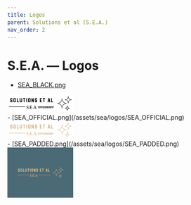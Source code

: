 ```yaml
---
title: Logos
parent: Solutions et al (S.E.A.)
nav_order: 2
---
```


# S.E.A. — Logos

- [SEA_BLACK.png](/assets/sea/logos/SEA_BLACK.png)
<img style="height: auto; width:150px;" src="/assets/sea/logos/SEA-BLACK.png" />
<br />
- [SEA_OFFICIAL.png](/assets/sea/logos/SEA_OFFICIAL.png)
<img style="height: auto; width:150px;" src="/assets/sea/logos/SEA-OFFICIAL.png" />
<br />
- [SEA_PADDED.png](/assets/sea/logos/SEA_PADDED.png)
<img style="height: auto; width:150px;" src="/assets/sea/logos/SEA-PADDED.png" />
<br />
